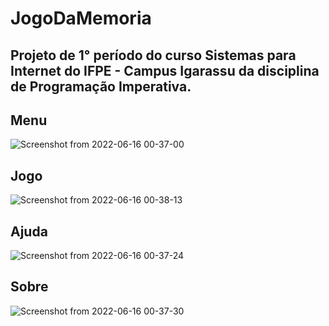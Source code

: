 # JogoDaMemoria




## Projeto de 1° período do curso Sistemas para Internet do IFPE - Campus Igarassu da disciplina de Programação Imperativa.


##  Menu
![Screenshot from 2022-06-16 00-37-00](https://user-images.githubusercontent.com/88512599/173985977-e8ca509b-3643-4fe3-801f-e197c3eac06c.png)


## Jogo
![Screenshot from 2022-06-16 00-38-13](https://user-images.githubusercontent.com/88512599/173986044-a46ec573-75ab-455a-9a92-3c0e7af7dc73.png)

## Ajuda
![Screenshot from 2022-06-16 00-37-24](https://user-images.githubusercontent.com/88512599/173986156-fed76960-4f5a-485d-b303-47e9445e7c7f.png)

## Sobre
![Screenshot from 2022-06-16 00-37-30](https://user-images.githubusercontent.com/88512599/173986281-499bb4b2-0764-4de5-b3ce-8faa595df6ae.png)



